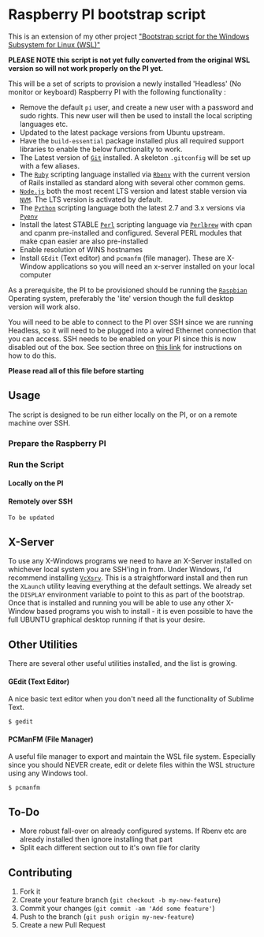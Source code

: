 # Raspberry PI bootstrap script

This is an extension of my other project ["Bootstrap script for the Windows Subsystem for Linux (WSL)"][ubuntu-win-bootstrap]

__PLEASE NOTE this script is not yet fully converted from the original WSL version so will not work properly on the PI yet.__

This will be a set of scripts to provision a newly installed 'Headless' (No monitor or keyboard) Raspberry PI with the following functionality :

* Remove the default `pi` user, and create a new user with a password and sudo rights. This new user will then be used to install the local scripting languages etc.
* Updated to the latest package versions from Ubuntu upstream.
* Have the `build-essential` package installed plus all required support libraries to enable the below functionality to work.
* The Latest version of [`Git`][git] installed. A skeleton `.gitconfig` will be set up with a few aliases.
* The [`Ruby`][ruby] scripting language installed via [`Rbenv`][rbenv] with the current version of Rails installed as standard along with several other common gems.
* [`Node.js`][node] both the most recent LTS version and latest stable version via [`NVM`][nvm]. The LTS version is activated by default.
* The [`Python`][python] scripting language both the latest 2.7 and 3.x versions via [`Pyenv`][pyenv]
* Install the latest STABLE [`Perl`][perl] scripting language via [`Perlbrew`][perlbrew] with cpan and cpanm pre-installed and configured. Several PERL modules that make cpan easier are also pre-installed
* Enable resolution of WINS hostnames
* Install `GEdit` (Text editor) and `pcmanfm` (file manager). These are X-Window applications so you will need an x-server installed on your local computer

As a prerequisite, the PI to be provisioned should be running the [`Raspbian`][raspbian] Operating system, preferably the 'lite' version though the  full desktop version will work also.

You will need to be able to connect to the PI over SSH since we are running Headless, so it will need to be plugged into a wired Ethernet connection that you can access. SSH needs to be enabled on your PI since this is now disabled out of the box. See section three on [this link][pi-ssh] for instructions on how to do this.

**Please read all of this file before starting**

## Usage
The script is designed to be run either locally on the PI, or on a remote machine over SSH.

### Prepare the Raspberry PI

### Run the Script

#### Locally on the PI

#### Remotely over SSH

```
To be updated
```

## X-Server
To use any X-Windows programs we need to have an X-Server installed on whichever local system you are SSH'ing in from. Under Windows, I'd recommend installing [`VcXsrv`][vcxsrv]. This is a straightforward install and then run the `XLaunch` utility leaving everything at the default settings. We already set the `DISPLAY` environment variable to point to this as part of the bootstrap.  
Once that is installed and running you will be able to use any other X-Window based programs you wish to install - it is even possible to have the full UBUNTU graphical desktop running if that is your desire.

## Other Utilities
There are several other useful utilities installed, and the list is growing.
#### GEdit (Text Editor)
A nice basic text editor when you don't need all the functionality of Sublime Text.
```
$ gedit
```
#### PCManFM (File Manager)
A useful file manager to export and maintain the WSL file system. Especially since you should NEVER create, edit or delete files within the WSL structure using any Windows tool.
```
$ pcmanfm
```

## To-Do

* More robust fall-over on already configured systems. If Rbenv etc are already installed then ignore installing that part
* Split each different section out to it's own file for clarity

## Contributing

1. Fork it
2. Create your feature branch (`git checkout -b my-new-feature`)
3. Commit your changes (`git commit -am 'Add some feature'`)
4. Push to the branch (`git push origin my-new-feature`)
5. Create a new Pull Request

[sublime]: https://www.sublimetext.com/
[git]: https://git-scm.com
[ruby]: https://www.ruby-lang.org
[rbenv]: https://github.com/rbenv/rbenv
[node]: https://nodejs.org
[nvm]: https://github.com/creationix/nvm
[python]: https://www.python.org/
[pyenv]: https://github.com/pyenv/pyenv
[perl]: https://www.perl.org/
[perlbrew]: https://perlbrew.pl/
[vcxsrv]: https://sourceforge.net/projects/vcxsrv/
[ubuntu-win-bootstrap]: https://github.com/seapagan/ubuntu-win-bootstrap
[raspbian]: https://www.raspberrypi.org/downloads/raspbian/
[pi-ssh]: https://www.raspberrypi.org/documentation/remote-access/ssh/
